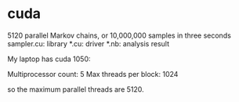 # cuda
5120 parallel Markov chains,  or 10,000,000 samples in three seconds
sampler.cu: library
*.cu: driver
*.nb: analysis result

My laptop has cuda 1050:

Multiprocessor count:  5
Max threads per block:  1024

so the maximum parallel threads are 5120.
